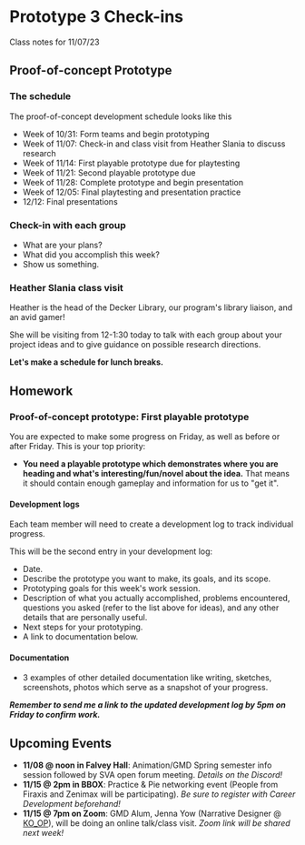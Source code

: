 # Prototype 3 Check-ins
Class notes for 11/07/23

## Proof-of-concept Prototype

### The schedule

The proof-of-concept development schedule looks like this
- Week of 10/31: Form teams and begin prototyping
- Week of 11/07: Check-in and class visit from Heather Slania to discuss research
- Week of 11/14: First playable prototype due for playtesting
- Week of 11/21: Second playable prototype due
- Week of 11/28: Complete prototype and begin presentation
- Week of 12/05: Final playtesting and presentation practice
- 12/12: Final presentations

### Check-in with each group
- What are your plans?
- What did you accomplish this week?
- Show us something.


### Heather Slania class visit
Heather is the head of the Decker Library, our program's library liaison, and an avid gamer!

She will be visiting from 12-1:30 today to talk with each group about your project ideas and to give guidance on possible research directions.

__Let's make a schedule for lunch breaks.__


## Homework

### Proof-of-concept prototype: First playable prototype
You are expected to make some progress on Friday, as well as before or after Friday. This is your top priority:

-  __You need a playable prototype which demonstrates where you are heading and what's interesting/fun/novel about the idea.__ That means it should contain enough gameplay and information for us to "get it".

#### Development logs
Each team member will need to create a development log to track individual progress.

This will be the second entry in your development log:
- Date.
- Describe the prototype you want to make, its goals, and its scope.
- Prototyping goals for this week's work session.
- Description of what you actually accomplished, problems encountered, questions you asked (refer to the list above for ideas), and any other details that are personally useful.
- Next steps for your prototyping.
- A link to documentation below.

#### Documentation
- 3 examples of other detailed documentation like writing, sketches, screenshots, photos which serve as a snapshot of your progress.

***Remember to send me a link to the updated development log by 5pm on Friday to confirm work.***

## Upcoming Events
- __11/08 @ noon in Falvey Hall__: Animation/GMD Spring semester info session followed by SVA open forum meeting. _Details on the Discord!_
- __11/15 @ 2pm in BBOX__: Practice & Pie networking event (People from Firaxis and Zenimax will be participating). _Be sure to register with Career Development beforehand!_
- __11/15 @ 7pm on Zoom__: GMD Alum, Jenna Yow (Narrative Designer @ [KO_OP](https://www.ko-opmode.com/)), will be doing an online talk/class visit. _Zoom link will be shared next week!_
